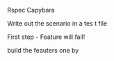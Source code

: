 Rspec Capybara

Write out the scenario in a tes t file

First step - Feature will fail!

build the feauters one by 
